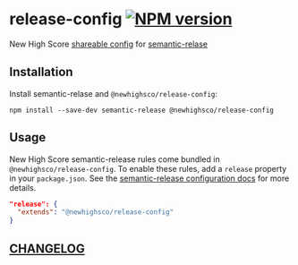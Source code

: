 # release-config [![NPM version](https://img.shields.io/npm/v/@newhighsco/release-config.svg)](https://www.npmjs.com/package/@newhighsco/release-config)

New High Score [shareable config](https://semantic-release.gitbook.io/semantic-release/usage/shareable-configurations) for [semantic-relase](https://semantic-release.gitbook.io/)

## Installation

Install semantic-relase and `@newhighsco/release-config`:

```
npm install --save-dev semantic-release @newhighsco/release-config
```

## Usage
New High Score semantic-release rules come bundled in `@newhighsco/release-config`. To enable these rules, add a `release` property in your `package.json`. See the [semantic-release configuration docs](https://semantic-release.gitbook.io/semantic-release/usage/configuration) for more details.

```json
"release": {
  "extends": "@newhighsco/release-config"
}
```

## [CHANGELOG](CHANGELOG.md)

